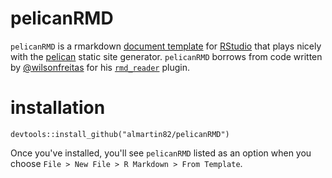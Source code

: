 # pelicanRMD
`pelicanRMD` is a rmarkdown [document template](http://rmarkdown.rstudio.com/developer_document_templates.html) for [RStudio](http://www.rstudio.com) that plays nicely with the [pelican](http://docs.getpelican.com/) static site generator.  `pelicanRMD` borrows from code written by [@wilsonfreitas](http://github.com/wilsonfreitas) for his [`rmd_reader`](http://github.com/getpelican/pelican-plugins/tree/master/rmd_reader) plugin.

# installation
`devtools::install_github("almartin82/pelicanRMD")`

Once you've installed, you'll see `pelicanRMD` listed as an option when you choose `File > New File > R Markdown > From Template`.




